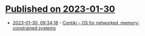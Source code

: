 # [Published on 2023-01-30](index.md)

* [2023-01-30, 09:34:18](https://news.ycombinator.com/item?id=34577643) - [Contiki – OS for networked, memory-constrained systems](https://en.wikipedia.org/wiki/Contiki)
